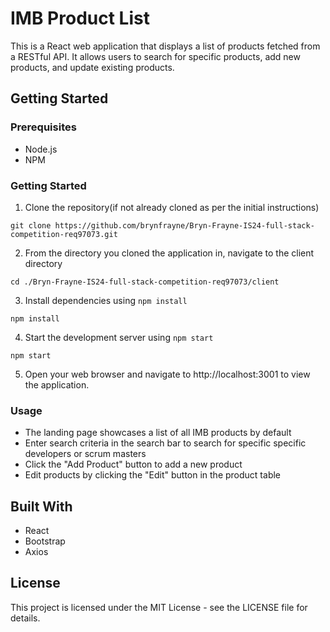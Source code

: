 # IMB Product List

This is a React web application that displays a list of products fetched from a RESTful API. It allows users to search for specific products, add new products, and update existing products.

## Getting Started

### Prerequisites

- Node.js
- NPM

### Getting Started

1. Clone the repository(if not already cloned as per the initial instructions)
```
git clone https://github.com/brynfrayne/Bryn-Frayne-IS24-full-stack-competition-req97073.git
```
2. From the directory you cloned the application in, navigate to the client directory
```
cd ./Bryn-Frayne-IS24-full-stack-competition-req97073/client
```
3. Install dependencies using `npm install`
```
npm install
```
4. Start the development server using `npm start`
```
npm start
```
5. Open your web browser and navigate to http://localhost:3001 to view the application.

### Usage

- The landing page showcases a list of all IMB products by default
- Enter search criteria in the search bar to search for specific specific developers or scrum masters
- Click the "Add Product" button to add a new product
- Edit products by clicking the "Edit" button in the product table

## Built With

- React
- Bootstrap
- Axios

## License

This project is licensed under the MIT License - see the LICENSE file for details.

